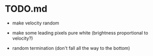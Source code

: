 # TODO.md

- make velocity random

- make some leading pixels pure white (brightness proportional to velocity?)

- random termination (don't fall all the way to the bottom)
